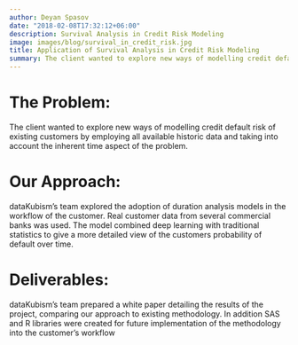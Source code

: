 ```yaml
---
author: Deyan Spasov
date: "2018-02-08T17:32:12+06:00"
description: Survival Analysis in Credit Risk Modeling
image: images/blog/survival_in_credit_risk.jpg
title: Application of Survival Analysis in Credit Risk Modeling
summary: The client wanted to explore new ways of modelling credit default risk of existing customers by employing all available historic data and taking into account the ...
---
```


# The Problem:

The client wanted to explore new ways of modelling credit default risk of existing customers by employing all available historic data and taking into account the inherent time aspect of the problem.

# Our Approach:

dataKubism’s team explored the adoption of duration analysis models in the workflow of the customer. Real customer data from several commercial banks was used. The model combined deep learning with traditional statistics to give a more detailed view of the customers probability of default over time.

# Deliverables:

dataKubism’s team prepared a white paper detailing the results of the project, comparing our approach to existing methodology. In addition SAS and R libraries were created for future implementation of the methodology into the customer’s workflow 
